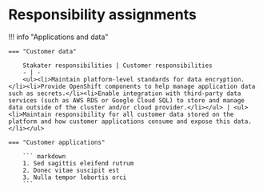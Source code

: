 # Responsibility assignments

!!! info "Applications and data"

    === "Customer data"

        Stakater responsibilities | Customer responsibilities
        - | -
        <ul><li>Maintain platform-level standards for data encryption.</li><li>Provide OpenShift components to help manage application data such as secrets.</li><li>Enable integration with third-party data services (such as AWS RDS or Google Cloud SQL) to store and manage data outside of the cluster and/or cloud provider.</li></ul> | <ul><li>Maintain responsibility for all customer data stored on the platform and how customer applications consume and expose this data.</li></ul>

    === "Customer applications"

        ``` markdown
        1. Sed sagittis eleifend rutrum
        2. Donec vitae suscipit est
        3. Nulla tempor lobortis orci
        ```
